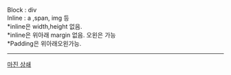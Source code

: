 Block : div <br/>
Inline : a ,span, img 등 <br/>
*inline은 width,height 없음. <br/>
*inline은 위아래 margin 없음. 오왼은 가능 <br/>
*Padding은 위아래오왼가능. <br/>
<hr/>
<a href="https://velog.io/@raram2/CSS-%EB%A7%88%EC%A7%84-%EC%83%81%EC%87%84Margin-collapsing-%EC%9B%90%EB%A6%AC-%EC%99%84%EB%B2%BD-%EC%9D%B4%ED%95%B4">마진 상쇄</a>


